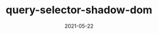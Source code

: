---
title: query-selector-shadow-dom
description: NPM package I built and maintain that is a utility which helps with testing Web Components using Shadow DOM.
type: "project"
npm: "yyy"
github:
  url: "zzz"
url: https://cgguitar.co.uk
date: '2021-05-22'
technology:
  - JavaScript
  - Web Components
  - Open Source
hero:
  image: /images/projects/CGGuitar.jpg
  alt: "Screenshots of CG Guitar website on various devices"
---
